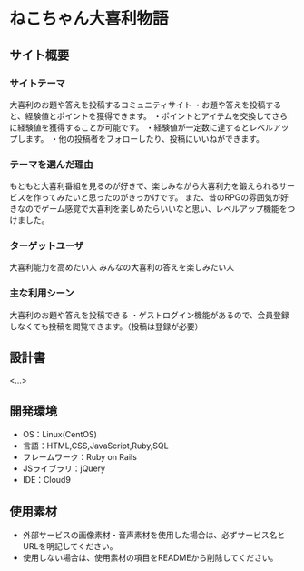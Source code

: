 # ねこちゃん大喜利物語

## サイト概要
### サイトテーマ
大喜利のお題や答えを投稿するコミュニティサイト
  ・お題や答えを投稿すると、経験値とポイントを獲得できます。
  ・ポイントとアイテムを交換してさらに経験値を獲得することが可能です。
  ・経験値が一定数に達するとレベルアップします。
  ・他の投稿者をフォローしたり、投稿にいいねができます。

### テーマを選んだ理由
もともと大喜利番組を見るのが好きで、楽しみながら大喜利力を鍛えられるサービスを作ってみたいと思ったのがきっかけです。
  また、昔のRPGの雰囲気が好きなのでゲーム感覚で大喜利を楽しめたらいいなと思い、レベルアップ機能をつけました。

### ターゲットユーザ
大喜利能力を高めたい人
  みんなの大喜利の答えを楽しみたい人

### 主な利用シーン
大喜利のお題や答えを投稿できる
  ・ゲストログイン機能があるので、会員登録しなくても投稿を閲覧できます。（投稿は登録が必要）

## 設計書
<...>

## 開発環境
- OS：Linux(CentOS)
- 言語：HTML,CSS,JavaScript,Ruby,SQL
- フレームワーク：Ruby on Rails
- JSライブラリ：jQuery
- IDE：Cloud9

## 使用素材
- 外部サービスの画像素材・音声素材を使用した場合は、必ずサービス名とURLを明記してください。
- 使用しない場合は、使用素材の項目をREADMEから削除してください。